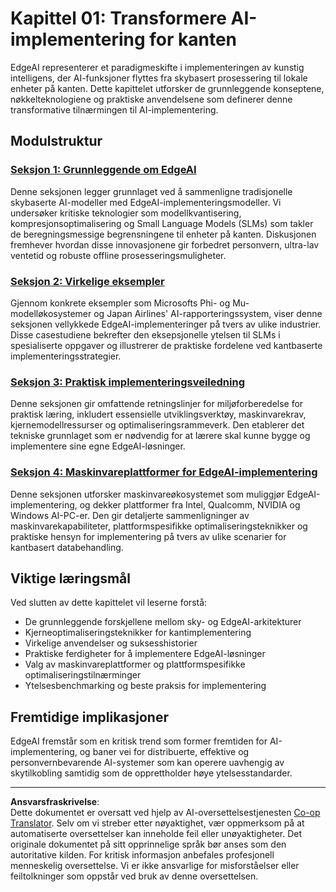 <!--
CO_OP_TRANSLATOR_METADATA:
{
  "original_hash": "ddfe62b8e130979b7034bc6fbb7d510c",
  "translation_date": "2025-09-18T10:03:14+00:00",
  "source_file": "Module01/README.md",
  "language_code": "no"
}
-->
# Kapittel 01: Transformere AI-implementering for kanten

EdgeAI representerer et paradigmeskifte i implementeringen av kunstig intelligens, der AI-funksjoner flyttes fra skybasert prosessering til lokale enheter på kanten. Dette kapittelet utforsker de grunnleggende konseptene, nøkkelteknologiene og praktiske anvendelsene som definerer denne transformative tilnærmingen til AI-implementering.

## Modulstruktur

### [Seksjon 1: Grunnleggende om EdgeAI](./01.EdgeAIFundamentals.md)
Denne seksjonen legger grunnlaget ved å sammenligne tradisjonelle skybaserte AI-modeller med EdgeAI-implementeringsmodeller. Vi undersøker kritiske teknologier som modellkvantisering, kompresjonsoptimalisering og Small Language Models (SLMs) som takler de beregningsmessige begrensningene til enheter på kanten. Diskusjonen fremhever hvordan disse innovasjonene gir forbedret personvern, ultra-lav ventetid og robuste offline prosesseringsmuligheter.

### [Seksjon 2: Virkelige eksempler](./02.RealWorldCaseStudies.md)
Gjennom konkrete eksempler som Microsofts Phi- og Mu-modelløkosystemer og Japan Airlines' AI-rapporteringssystem, viser denne seksjonen vellykkede EdgeAI-implementeringer på tvers av ulike industrier. Disse casestudiene bekrefter den eksepsjonelle ytelsen til SLMs i spesialiserte oppgaver og illustrerer de praktiske fordelene ved kantbaserte implementeringsstrategier.

### [Seksjon 3: Praktisk implementeringsveiledning](./03.PracticalImplementationGuide.md)
Denne seksjonen gir omfattende retningslinjer for miljøforberedelse for praktisk læring, inkludert essensielle utviklingsverktøy, maskinvarekrav, kjernemodellressurser og optimaliseringsrammeverk. Den etablerer det tekniske grunnlaget som er nødvendig for at lærere skal kunne bygge og implementere sine egne EdgeAI-løsninger.

### [Seksjon 4: Maskinvareplattformer for EdgeAI-implementering](./04.EdgeDeployment.md)
Denne seksjonen utforsker maskinvareøkosystemet som muliggjør EdgeAI-implementering, og dekker plattformer fra Intel, Qualcomm, NVIDIA og Windows AI-PC-er. Den gir detaljerte sammenligninger av maskinvarekapabiliteter, plattformspesifikke optimaliseringsteknikker og praktiske hensyn for implementering på tvers av ulike scenarier for kantbasert databehandling.

## Viktige læringsmål

Ved slutten av dette kapittelet vil leserne forstå:
- De grunnleggende forskjellene mellom sky- og EdgeAI-arkitekturer
- Kjerneoptimaliseringsteknikker for kantimplementering
- Virkelige anvendelser og suksesshistorier
- Praktiske ferdigheter for å implementere EdgeAI-løsninger
- Valg av maskinvareplattformer og plattformspesifikke optimaliseringstilnærminger
- Ytelsesbenchmarking og beste praksis for implementering

## Fremtidige implikasjoner

EdgeAI fremstår som en kritisk trend som former fremtiden for AI-implementering, og baner vei for distribuerte, effektive og personvernbevarende AI-systemer som kan operere uavhengig av skytilkobling samtidig som de opprettholder høye ytelsesstandarder.

---

**Ansvarsfraskrivelse**:  
Dette dokumentet er oversatt ved hjelp av AI-oversettelsestjenesten [Co-op Translator](https://github.com/Azure/co-op-translator). Selv om vi streber etter nøyaktighet, vær oppmerksom på at automatiserte oversettelser kan inneholde feil eller unøyaktigheter. Det originale dokumentet på sitt opprinnelige språk bør anses som den autoritative kilden. For kritisk informasjon anbefales profesjonell menneskelig oversettelse. Vi er ikke ansvarlige for misforståelser eller feiltolkninger som oppstår ved bruk av denne oversettelsen.